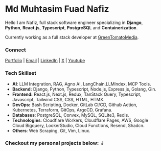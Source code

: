 # Md Muhtasim Fuad Nafiz
Hello I am Nafiz, full stack software engineer specializing in **Django**, **Python**, **React.js**, **Typescript**, **PostgreSQL** and **Containerization**.

Currently working as a full stack developer at [GreenTomatoMedia](https://greentomatomedia.com/). 

### Connect
[Portfolio](https://fuadnafiz98.com) | [Email](mailto:dev@fuadnafiz98.com) | [LinkedIn](https://www.linkedin.com/in/fuadnafiz98) | [X](https://twitter.com/fuadnafiz98) | [Youtube](https://www.youtube.com/@fuadnafiz98)

### Tech Skillset
- **AI**: LLM Integration, RAG, Agno AI, LangChain,LLMIndex, MCP Tools. 
- **Backend:** Django, Python, Typescript, Node.js, Express.js, Golang, Gin.
- **Frontend:** React.js, Next.js, Redux, TanStack Query, Typescript, Javascript, Tailwind CSS, CSS, HTML, HTMX.
- **DevOps:** Bash Scripting, Docker, GitLab CI/CD, Github Action, Kubernetes, Terraform, GitOps, ArgoCD, Grafana.
- **Databases**: PostgreSQL, Convex, MySQL, SQLite3, Redis.
- **Technologies**: Cloudflare Workers, Cloudflare Pages, AWS, Google Cloud Bigquery, LookerStudio, Cloud Functions, Resend, Shadcn. 
- **Others**: Web Scraping, Git, Vim, Linux. 

### Checkout my personal projects below: ⇣





